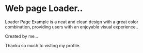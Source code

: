 # Web page Loader..

Loader Page Example is a neat and clean design with a great color combination, providing users with an enjoyable visual experience..

Created by me...

Thanku so much to visting my profile.